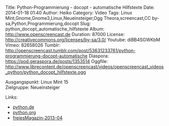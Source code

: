 Title: Python-Programmierung - docopt - automatische Hilfstexte
Date: 2014-01-18 01:40
Author: Heiko
Category: Video
Tags: Linux Mint,Gnome,Gnome3,Linux,Neueinsteiger,Ogg Theora,screencast,CC by-sa,Python,Programmierung,docopt
Slug: python_docopt_automatische_hilfstexte
Album: http://www.openscreencast.de
Duration: 87000
License: http://creativecommons.org/licenses/by-sa/3.0/
Youtube: diBB4SGWKbM
Vimeo: 82658026
Tumblr: http://openscreencast.tumblr.com/post/53631233761/python-programmierung-docopt-automatische
Diaspora: https://pod.geraspora.de/posts/1353514
Oggfile: http://www.librecontent.de/openscreencast/videos/openscreencast_videos_python/python_docopt_hilfstexte.ogg

Ausgangspunkt: Linux Mint 15  
Zielgruppe: Neueinsteiger  

Links:

  * [python.de](http://www.python.de "Link zu Python.de" )
  * [python.org](http://www.python.org "Link zu Python.org" )
  * [freiesMagazin-2013-04](http://www.freiesmagazin.de/freiesMagazin-2013-04 "Link zu freiesmagazin.de" )

